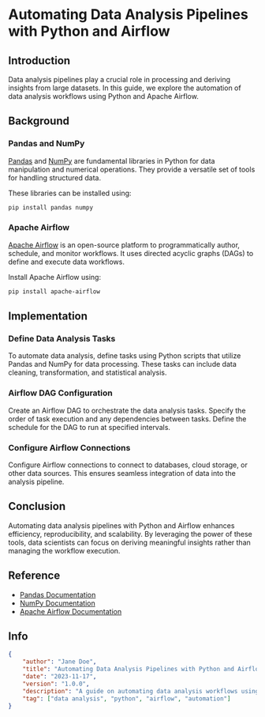 # Automating Data Analysis Pipelines with Python and Airflow

## Introduction

Data analysis pipelines play a crucial role in processing and deriving insights from large datasets. In this guide, we explore the automation of data analysis workflows using Python and Apache Airflow.

## Background

### Pandas and NumPy

[Pandas](https://pandas.pydata.org/) and [NumPy](https://numpy.org/) are fundamental libraries in Python for data manipulation and numerical operations. They provide a versatile set of tools for handling structured data.

These libraries can be installed using:

```bash
pip install pandas numpy
```

### Apache Airflow

[Apache Airflow](https://airflow.apache.org/) is an open-source platform to programmatically author, schedule, and monitor workflows. It uses directed acyclic graphs (DAGs) to define and execute data workflows.

Install Apache Airflow using:

```bash
pip install apache-airflow
```

## Implementation

### Define Data Analysis Tasks

To automate data analysis, define tasks using Python scripts that utilize Pandas and NumPy for data processing. These tasks can include data cleaning, transformation, and statistical analysis.

### Airflow DAG Configuration

Create an Airflow DAG to orchestrate the data analysis tasks. Specify the order of task execution and any dependencies between tasks. Define the schedule for the DAG to run at specified intervals.

### Configure Airflow Connections

Configure Airflow connections to connect to databases, cloud storage, or other data sources. This ensures seamless integration of data into the analysis pipeline.

## Conclusion

Automating data analysis pipelines with Python and Airflow enhances efficiency, reproducibility, and scalability. By leveraging the power of these tools, data scientists can focus on deriving meaningful insights rather than managing the workflow execution.

## Reference

- [Pandas Documentation](https://pandas.pydata.org/pandas-docs/stable/index.html)
- [NumPy Documentation](https://numpy.org/doc/)
- [Apache Airflow Documentation](https://airflow.apache.org/docs/stable/index.html)

## Info

```json
{
    "author": "Jane Doe",
    "title": "Automating Data Analysis Pipelines with Python and Airflow",
    "date": "2023-11-17",
    "version": "1.0.0",
    "description": "A guide on automating data analysis workflows using Python and Apache Airflow.",
    "tag": ["data analysis", "python", "airflow", "automation"]
}
```